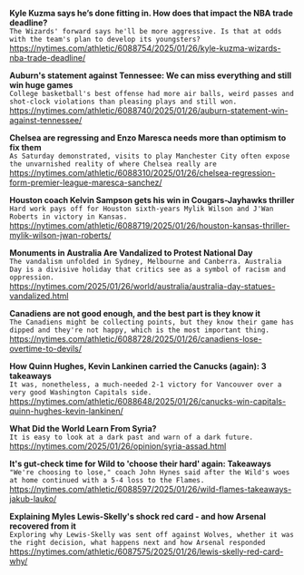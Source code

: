 **Kyle Kuzma says he’s done fitting in. How does that impact the NBA trade deadline?**\
`The Wizards' forward says he'll be more aggressive. Is that at odds with the team's plan to develop its youngsters? `\
https://nytimes.com/athletic/6088754/2025/01/26/kyle-kuzma-wizards-nba-trade-deadline/

**Auburn's statement against Tennessee: We can miss everything and still win huge games**\
`College basketball's best offense had more air balls, weird passes and shot-clock violations than pleasing plays and still won. `\
https://nytimes.com/athletic/6088740/2025/01/26/auburn-statement-win-against-tennessee/

**Chelsea are regressing and Enzo Maresca needs more than optimism to fix them**\
`As Saturday demonstrated, visits to play Manchester City often expose the unvarnished reality of where Chelsea really are`\
https://nytimes.com/athletic/6088310/2025/01/26/chelsea-regression-form-premier-league-maresca-sanchez/

**Houston coach Kelvin Sampson gets his win in Cougars-Jayhawks thriller**\
`Hard work pays off for Houston sixth-years Mylik Wilson and J'Wan Roberts in victory in Kansas. `\
https://nytimes.com/athletic/6088719/2025/01/26/houston-kansas-thriller-mylik-wilson-jwan-roberts/

**Monuments in Australia Are Vandalized to Protest National Day**\
`The vandalism unfolded in Sydney, Melbourne and Canberra. Australia Day is a divisive holiday that critics see as a symbol of racism and oppression.`\
https://nytimes.com/2025/01/26/world/australia/australia-day-statues-vandalized.html

**Canadiens are not good enough, and the best part is they know it**\
`The Canadiens might be collecting points, but they know their game has dipped and they're not happy, which is the most important thing.`\
https://nytimes.com/athletic/6088728/2025/01/26/canadiens-lose-overtime-to-devils/

**How Quinn Hughes, Kevin Lankinen carried the Canucks (again): 3 takeaways**\
`It was, nonetheless, a much-needed 2-1 victory for Vancouver over a very good Washington Capitals side.`\
https://nytimes.com/athletic/6088648/2025/01/26/canucks-win-capitals-quinn-hughes-kevin-lankinen/

**What Did the World Learn From Syria?**\
`It is easy to look at a dark past and warn of a dark future.`\
https://nytimes.com/2025/01/26/opinion/syria-assad.html

**It's gut-check time for Wild to 'choose their hard' again: Takeaways**\
`"We're choosing to lose," coach John Hynes said after the Wild's woes at home continued with a 5-4 loss to the Flames.`\
https://nytimes.com/athletic/6088597/2025/01/26/wild-flames-takeaways-jakub-lauko/

**Explaining Myles Lewis-Skelly's shock red card - and how Arsenal recovered from it**\
`Exploring why Lewis-Skelly was sent off against Wolves, whether it was the right decision, what happens next and how Arsenal responded`\
https://nytimes.com/athletic/6087575/2025/01/26/lewis-skelly-red-card-why/

